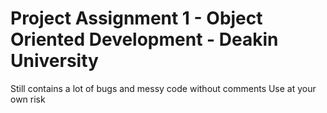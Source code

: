 # Project Assignment 1 - Object Oriented Development - Deakin University
Still contains a lot of bugs and messy code without comments
Use at your own risk
